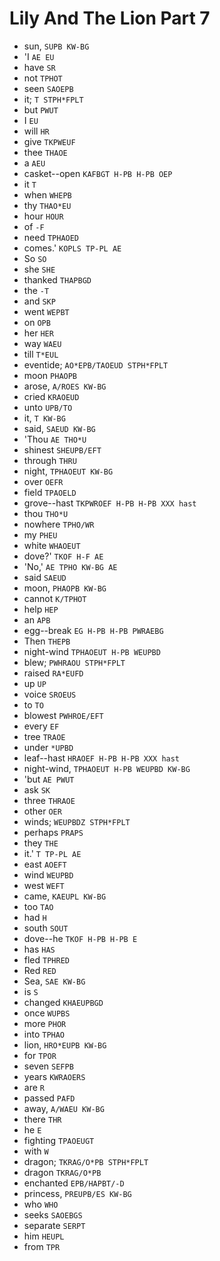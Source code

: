 # Lily And The Lion Part 7

* sun, `SUPB KW-BG`
* 'I `AE EU`
* have `SR`
* not `TPHOT`
* seen `SAOEPB`
* it; `T STPH*FPLT`
* but `PWUT`
* I `EU`
* will `HR`
* give `TKPWEUF`
* thee `THAOE`
* a `AEU`
* casket--open `KAFBGT H-PB H-PB OEP`
* it `T`
* when `WHEPB`
* thy `THAO*EU`
* hour `HOUR`
* of `-F`
* need `TPHAOED`
* comes.' `KOPLS TP-PL AE`
* So `SO`
* she `SHE`
* thanked `THAPBGD`
* the `-T`
* and `SKP`
* went `WEPBT`
* on `OPB`
* her `HER`
* way `WAEU`
* till `T*EUL`
* eventide; `AO*EPB/TAOEUD STPH*FPLT`
* moon `PHAOPB`
* arose, `A/ROES KW-BG`
* cried `KRAOEUD`
* unto `UPB/TO`
* it, `T KW-BG`
* said, `SAEUD KW-BG`
* 'Thou `AE THO*U`
* shinest `SHEUPB/EFT`
* through `THRU`
* night, `TPHAOEUT KW-BG`
* over `OEFR`
* field `TPAOELD`
* grove--hast `TKPWROEF H-PB H-PB XXX hast`
* thou `THO*U`
* nowhere `TPHO/WR`
* my `PHEU`
* white `WHAOEUT`
* dove?' `TKOF H-F AE`
* 'No,' `AE TPHO KW-BG AE`
* said `SAEUD`
* moon, `PHAOPB KW-BG`
* cannot `K/TPHOT`
* help `HEP`
* an `APB`
* egg--break `EG H-PB H-PB PWRAEBG`
* Then `THEPB`
* night-wind `TPHAOEUT H-PB WEUPBD`
* blew; `PWHRAOU STPH*FPLT`
* raised `RA*EUFD`
* up `UP`
* voice `SROEUS`
* to `TO`
* blowest `PWHROE/EFT`
* every `EF`
* tree `TRAOE`
* under `*UPBD`
* leaf--hast `HRAOEF H-PB H-PB XXX hast`
* night-wind, `TPHAOEUT H-PB WEUPBD KW-BG`
* 'but `AE PWUT`
* ask `SK`
* three `THRAOE`
* other `OER`
* winds; `WEUPBDZ STPH*FPLT`
* perhaps `PRAPS`
* they `THE`
* it.' `T TP-PL AE`
* east `AOEFT`
* wind `WEUPBD`
* west `WEFT`
* came, `KAEUPL KW-BG`
* too `TAO`
* had `H`
* south `SOUT`
* dove--he `TKOF H-PB H-PB E`
* has `HAS`
* fled `TPHRED`
* Red `RED`
* Sea, `SAE KW-BG`
* is `S`
* changed `KHAEUPBGD`
* once `WUPBS`
* more `PHOR`
* into `TPHAO`
* lion, `HRO*EUPB KW-BG`
* for `TPOR`
* seven `SEFPB`
* years `KWRAOERS`
* are `R`
* passed `PAFD`
* away, `A/WAEU KW-BG`
* there `THR`
* he `E`
* fighting `TPAOEUGT`
* with `W`
* dragon; `TKRAG/O*PB STPH*FPLT`
* dragon `TKRAG/O*PB`
* enchanted `EPB/HAPBT/-D`
* princess, `PREUPB/ES KW-BG`
* who `WHO`
* seeks `SAOEBGS`
* separate `SERPT`
* him `HEUPL`
* from `TPR`
